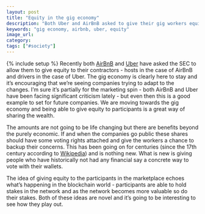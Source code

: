 ```yaml
---
layout: post
title: "Equity in the gig economy"
description: "Both Uber and AirBnB asked to give their gig workers equity. It's a long awaited move and sets a strong foundation for the gig economy."
keywords: "gig economy, airbnb, uber, equity"
image_url:
category:
tags: ["#society"]
---
```

{% include setup %}
Recently both [AirBnB](https://techcrunch.com/2018/09/23/airbnb-wants-to-give-its-hosts-equity-in-its-business/) and [Uber](https://gizmodo.com/uber-just-asked-the-sec-permission-to-give-its-drivers-1829708257
) have asked the SEC to allow them to give equity to their contractors - hosts in the case of AirBnB and drivers in the case of Uber. The gig economy is clearly here to stay and it’s encouraging that we’re seeing companies trying to adapt to the changes. I’m sure it’s partially for the marketing spin - both AirBnB and Uber have been facing significant criticism lately - but even then this is a good example to set for future companies. We are moving towards the gig economy and being able to give equity to participants is a great way of sharing the wealth.

The amounts are not going to be life changing but there are benefits beyond the purely economic. If and when the companies go public these shares should have some voting rights attached and give the workers a chance to backup their concerns. This has been going on for centuries (since the 17th century according to [Wikipedia](https://en.wikipedia.org/wiki/Activist_shareholder
)) and is nothing new. What is new is giving people who have historically not had any financial say a concrete way to vote with their wallets.

The idea of giving equity to the participants in the marketplace echoes what’s happening in the blockchain world - participants are able to hold stakes in the network and as the network becomes more valuable so do their stakes. Both of these ideas are novel and it’s going to be interesting to see how they play out.
